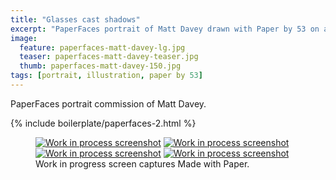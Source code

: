 ```yaml
---
title: "Glasses cast shadows"
excerpt: "PaperFaces portrait of Matt Davey drawn with Paper by 53 on an iPad."
image: 
  feature: paperfaces-matt-davey-lg.jpg
  teaser: paperfaces-matt-davey-teaser.jpg
  thumb: paperfaces-matt-davey-150.jpg
tags: [portrait, illustration, paper by 53]
---
```


PaperFaces portrait commission of Matt Davey.

{% include boilerplate/paperfaces-2.html %}

<figure class="third">
  <a href="{{ site.url }}/images/paperfaces-matt-davey-process-1-lg.jpg"><img src="{{ site.url }}/images/paperfaces-matt-davey-process-1-600.jpg" alt="Work in process screenshot"></a>
  <a href="{{ site.url }}/images/paperfaces-matt-davey-process-2-lg.jpg"><img src="{{ site.url }}/images/paperfaces-matt-davey-process-2-600.jpg" alt="Work in process screenshot"></a>
  <a href="{{ site.url }}/images/paperfaces-matt-davey-process-3-lg.jpg"><img src="{{ site.url }}/images/paperfaces-matt-davey-process-3-600.jpg" alt="Work in process screenshot"></a>
  <a href="{{ site.url }}/images/paperfaces-matt-davey-process-4-lg.jpg"><img src="{{ site.url }}/images/paperfaces-matt-davey-process-4-600.jpg" alt="Work in process screenshot"></a>
  <figcaption>Work in progress screen captures Made with Paper.</figcaption>
</figure>